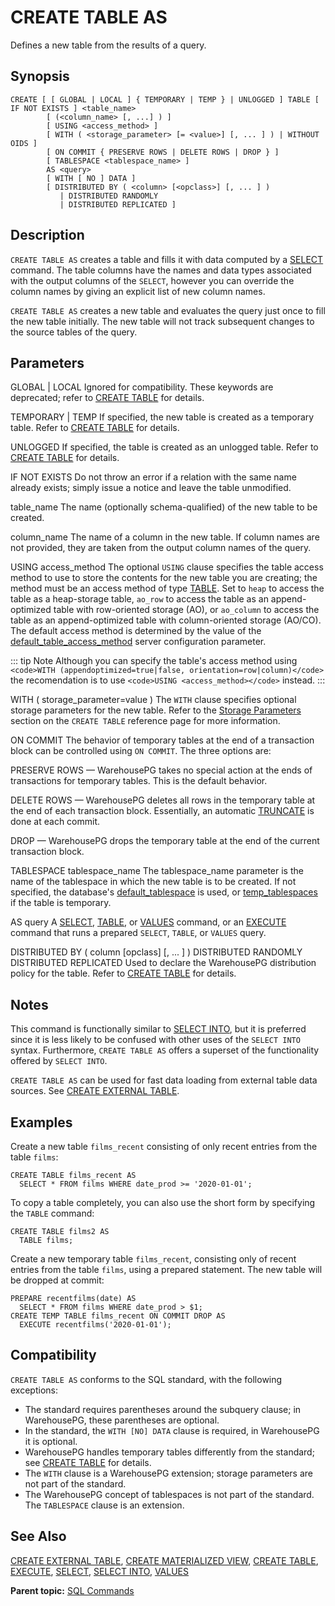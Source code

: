 # CREATE TABLE AS 

Defines a new table from the results of a query.

## <a id="section2"></a>Synopsis 

``` {#sql_command_synopsis}
CREATE [ [ GLOBAL | LOCAL ] { TEMPORARY | TEMP } | UNLOGGED ] TABLE [ IF NOT EXISTS ] <table_name>
        [ (<column_name> [, ...] ) ]
        [ USING <access_method> ]
        [ WITH ( <storage_parameter> [= <value>] [, ... ] ) | WITHOUT OIDS ]
        [ ON COMMIT { PRESERVE ROWS | DELETE ROWS | DROP } ]
        [ TABLESPACE <tablespace_name> ]
        AS <query>
        [ WITH [ NO ] DATA ]
        [ DISTRIBUTED BY ( <column> [<opclass>] [, ... ] ) 
           | DISTRIBUTED RANDOMLY
           | DISTRIBUTED REPLICATED ]
```

## <a id="section3"></a>Description 

`CREATE TABLE AS` creates a table and fills it with data computed by a [SELECT](SELECT.html) command. The table columns have the names and data types associated with the output columns of the `SELECT`, however you can override the column names by giving an explicit list of new column names.

`CREATE TABLE AS` creates a new table and evaluates the query just once to fill the new table initially. The new table will not track subsequent changes to the source tables of the query.

## <a id="section4"></a>Parameters 

GLOBAL \| LOCAL
Ignored for compatibility. These keywords are deprecated; refer to [CREATE TABLE](CREATE_TABLE.html) for details.

TEMPORARY \| TEMP
If specified, the new table is created as a temporary table. Refer to [CREATE TABLE](CREATE_TABLE.html) for details.

UNLOGGED
If specified, the table is created as an unlogged table. Refer to [CREATE TABLE](CREATE_TABLE.html) for details.

IF NOT EXISTS
Do not throw an error if a relation with the same name already exists; simply issue a notice and leave the table unmodified.

table\_name
The name (optionally schema-qualified) of the new table to be created.

column\_name
The name of a column in the new table. If column names are not provided, they are taken from the output column names of the query.

USING access\_method
The optional `USING` clause specifies the table access method to use to store the contents for the new table you are creating; the method must be an access method of type [TABLE](SELECT.html#table-command). Set to `heap` to access the table as a heap-storage table, `ao_row` to access the table as an append-optimized table with row-oriented storage (AO), or `ao_column` to access the table as an append-optimized table with column-oriented storage (AO/CO). The default access method is determined by the value of the [default\_table\_access\_method](../config_params/guc-list.html#default_table_access_method) server configuration parameter.



::: tip Note
Although you can specify the table's access method using `<code>WITH (appendoptimized=true|false, orientation=row|column)</code>` the recomendation is to use `<code>USING <access_method></code>` instead.
:::

WITH ( storage\_parameter=value )
The `WITH` clause specifies optional storage parameters for the new table. Refer to the [Storage Parameters](CREATE_TABLE.html#storage_parameters) section on the `CREATE TABLE` reference page for more information.

ON COMMIT
The behavior of temporary tables at the end of a transaction block can be controlled using `ON COMMIT`. The three options are:

PRESERVE ROWS — WarehousePG takes no special action at the ends of transactions for temporary tables. This is the default behavior.

DELETE ROWS — WarehousePG deletes all rows in the temporary table at the end of each transaction block. Essentially, an automatic [TRUNCATE](TRUNCATE.html) is done at each commit.

DROP — WarehousePG drops the temporary table at the end of the current transaction block.

TABLESPACE tablespace\_name
The tablespace\_name parameter is the name of the tablespace in which the new table is to be created. If not specified, the database's [default_tablespace](../config_params/guc-list.html#default_tablespace) is used, or [temp\_tablespaces](../config_params/guc-list.html#temp_tablespaces) if the table is temporary.

AS query
A [SELECT](SELECT.html), [TABLE](SELECT.html#table-command), or [VALUES](VALUES.html) command, or an [EXECUTE](EXECUTE.html) command that runs a prepared `SELECT`, `TABLE`, or `VALUES` query.

DISTRIBUTED BY \( column \[opclass\] \[, ... \] \)
DISTRIBUTED RANDOMLY
DISTRIBUTED REPLICATED
Used to declare the WarehousePG distribution policy for the table. Refer to [CREATE TABLE](CREATE_TABLE.html) for details.


## <a id="section5"></a>Notes 

This command is functionally similar to [SELECT INTO](SELECT_INTO.html), but it is preferred since it is less likely to be confused with other uses of the `SELECT INTO` syntax. Furthermore, `CREATE TABLE AS` offers a superset of the functionality offered by `SELECT INTO`.

`CREATE TABLE AS` can be used for fast data loading from external table data sources. See [CREATE EXTERNAL TABLE](CREATE_EXTERNAL_TABLE.html).

## <a id="section6"></a>Examples 

Create a new table `films_recent` consisting of only recent entries from the table `films`:

```
CREATE TABLE films_recent AS
  SELECT * FROM films WHERE date_prod >= '2020-01-01';
```

To copy a table completely, you can also use the short form by specifying the `TABLE` command:

```
CREATE TABLE films2 AS
  TABLE films;
```

Create a new temporary table `films_recent`, consisting only of recent entries from the table `films`, using a prepared statement. The new table will be dropped at commit:

```
PREPARE recentfilms(date) AS
  SELECT * FROM films WHERE date_prod > $1;
CREATE TEMP TABLE films_recent ON COMMIT DROP AS 
  EXECUTE recentfilms('2020-01-01');
```

## <a id="section7"></a>Compatibility 

`CREATE TABLE AS` conforms to the SQL standard, with the following exceptions:

-   The standard requires parentheses around the subquery clause; in WarehousePG, these parentheses are optional.
-   In the standard, the `WITH [NO] DATA` clause is required, in WarehousePG it is optional.
-   WarehousePG handles temporary tables differently from the standard; see [CREATE TABLE](CREATE_TABLE.html) for details.
-   The `WITH` clause is a WarehousePG extension; storage parameters are not part of the standard.
-   The WarehousePG concept of tablespaces is not part of the standard. The `TABLESPACE` clause is an extension.

## <a id="section8"></a>See Also 

[CREATE EXTERNAL TABLE](CREATE_EXTERNAL_TABLE.html), [CREATE MATERIALIZED VIEW](CREATE_MATERIALIZED_VIEW.html), [CREATE TABLE](CREATE_TABLE.html), [EXECUTE](EXECUTE.html), [SELECT](SELECT.html), [SELECT INTO](SELECT_INTO.html), [VALUES](VALUES.html)

**Parent topic:** [SQL Commands](../sql_commands/sql_ref.html)

